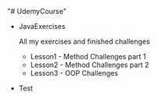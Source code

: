 "# UdemyCourse" 

* JavaExercises

	All my exercises and finished challenges

	* Lesson1 - Method Challenges part 1
	* Lesson2 - Method Challenges part 2
	* Lesson3 - OOP Challenges
* Test
